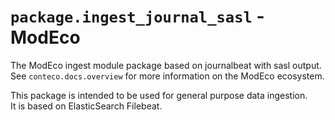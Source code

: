 # `package.ingest_journal_sasl` - ModEco

The ModEco ingest module package based on journalbeat with sasl output.  
See `conteco.docs.overview` for more information on the ModEco ecosystem.

This package is intended to be used for general purpose data ingestion.  
It is based on ElasticSearch Filebeat.
